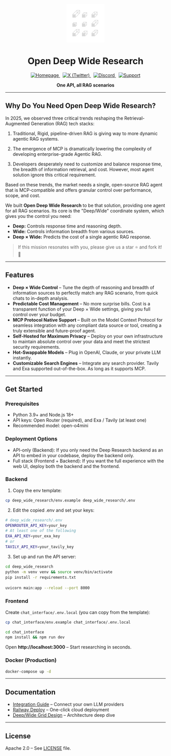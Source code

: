 <p align="center">
  <img src="asserts/DWResearch.png" alt="Deep & Wide Research Logo" width="120" />
</p>

<h1 align="center">Open Deep Wide Research</h1>

<p align="center">
  <a href="https://www.puppyagent.com" target="_blank">
    <img src="https://img.shields.io/badge/Web-puppyagent.com-39BC66?style=flat&logo=google-chrome&logoColor=white" alt="Homepage" height="22" />
  </a>
  &nbsp;
  <a href="https://x.com/PuppyAgentTech" target="_blank">
    <img src="https://img.shields.io/badge/X-@PuppyAgentTech-000000?style=flat&logo=x&logoColor=white" alt="X (Twitter)" height="22" />
  </a>
  &nbsp;
  <a href="https://discord.gg/puppychat" target="_blank">
    <img src="https://img.shields.io/badge/Discord-Join-5865F2?style=flat&logo=discord&logoColor=white" alt="Discord" height="22" />
  </a>
  &nbsp;
  <a href="mailto:support@puppyagent.com">
    <img src="https://img.shields.io/badge/Support-support@puppyagent.com-F44336?style=flat&logo=gmail&logoColor=white" alt="Support" height="22" />
  </a>
</p>

<p align="center">
  <strong>One API, all RAG scenarios</strong>
</p>

---

## Why Do You Need Open Deep Wide Research?

In 2025, we observed three critical trends reshaping the Retrieval-Augmented Generation (RAG) tech stacks:

1.  Traditional, Rigid, pipeline-driven RAG is giving way to more dynamic agentic RAG systems.

2.  The emergence of MCP is dramatically lowering the complexity of developing enterprise-grade Agentic RAG.

3.  Developers desperately need to customize and balance response time, the breadth of information retrieval, and cost. However, most agent solution ignore this critical requirement.

Based on these trends, the market needs a single, open-source RAG agent that is MCP-compatible and offers granular control over performance, scope, and cost.

We built **Open Deep Wide Research** to be that solution, providing one agent for all RAG scenarios. Its core is the "Deep/Wide" coordinate system, which gives you the control you need:

- **Deep:** Controls response time and reasoning depth.
- **Wide:** Controls information breadth from various sources.
- **Deep × Wide:** Predicts the cost of a single agentic RAG response.

> If this mission resonates with you, please give us a star ⭐ and fork it! 🤞

---

## Features

- **Deep × Wide Control** – Tune the depth of reasoning and breadth of information sources to perfectly match any RAG scenario, from quick chats to in-depth analysis.
- **Predictable Cost Management** – No more surprise bills. Cost is a transparent function of your Deep × Wide settings, giving you full control over your budget.
- **MCP Protocol Native Support** – Built on the Model Context Protocol for seamless integration with any compliant data source or tool, creating a truly extensible and future-proof agent.
- **Self-Hosted for Maximum Privacy** – Deploy on your own infrastructure to maintain absolute control over your data and meet the strictest security requirements.
- **Hot‑Swappable Models** – Plug in OpenAI, Claude, or your private LLM instantly.
- **Customizable Search Engines** – Integrate any search provider. Tavily and Exa supported out-of-the-box. As long as it supports MCP.


---

## Get Started

### Prerequisites
- Python 3.9+ and Node.js 18+
- API keys: Open Router (required), and  Exa / Tavily (at least one)
- Recommended model: open-o4mini

### Deployment Options
- API-only (Backend): If you only need the Deep Research backend as an API to embed in your codebase, deploy the backend only.
- Full stack (Frontend + Backend): If you want the full experience with the web UI, deploy both the backend and the frontend.

### Backend

1. Copy the env template:

```bash
cp deep_wide_research/env.example deep_wide_research/.env
```

2. Edit the copied .env and set your keys:

```bash
# deep_wide_research/.env
OPENROUTER_API_KEY=your_key
# At least one of the following
EXA_API_KEY=your_exa_key
# or
TAVILY_API_KEY=your_tavily_key
```

3. Set up and run the API server:

```bash
cd deep_wide_research
python -m venv venv && source venv/bin/activate
pip install -r requirements.txt

uvicorn main:app --reload --port 8000
```

### Frontend

Create `chat_interface/.env.local` (you can copy from the template):

```bash
cp chat_interface/env.example chat_interface/.env.local
```

```bash
cd chat_interface
npm install && npm run dev
```

Open **http://localhost:3000** – Start researching in seconds.

### Docker (Production)

```bash
docker-compose up -d
```

---

## Documentation

- [Integration Guide](INTEGRATION_GUIDE.md) – Connect your own LLM providers
- [Railway Deploy](RAILWAY_DEPLOY.md) – One-click cloud deployment
- [Deep/Wide Grid Design](DEEP_WIDE_GRID_DESIGN.md) – Architecture deep dive

---

## License

Apache 2.0 – See [LICENSE](LICENSE) file.

